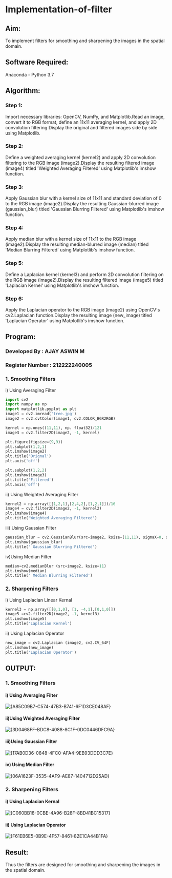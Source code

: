 # Implementation-of-filter
## Aim:
To implement filters for smoothing and sharpening the images in the spatial domain.

## Software Required:
Anaconda - Python 3.7

## Algorithm:
### Step 1:
Import necessary libraries: OpenCV, NumPy, and Matplotlib.Read an image, convert it to RGB format, define an 11x11 averaging kernel, and apply 2D convolution filtering.Display the original and filtered images side by side using Matplotlib.

### Step 2:
Define a weighted averaging kernel (kernel2) and apply 2D convolution filtering to the RGB image (image2).Display the resulting filtered image (image4) titled 'Weighted Averaging Filtered' using Matplotlib's imshow function.

### Step 3:
Apply Gaussian blur with a kernel size of 11x11 and standard deviation of 0 to the RGB image (image2).Display the resulting Gaussian-blurred image (gaussian_blur) titled 'Gaussian Blurring Filtered' using Matplotlib's imshow function.

### Step 4:
Apply median blur with a kernel size of 11x11 to the RGB image (image2).Display the resulting median-blurred image (median) titled 'Median Blurring Filtered' using Matplotlib's imshow function.

### Step 5:
Define a Laplacian kernel (kernel3) and perform 2D convolution filtering on the RGB image (image2).Display the resulting filtered image (image5) titled 'Laplacian Kernel' using Matplotlib's imshow function.

### Step 6:
Apply the Laplacian operator to the RGB image (image2) using OpenCV's cv2.Laplacian function.Display the resulting image (new_image) titled 'Laplacian Operator' using Matplotlib's imshow function.
## Program:
### Developed By : AJAY ASWIN M
### Register Number : 212222240005

### 1. Smoothing Filters
i) Using Averaging Filter
```Python
import cv2
import numpy as np
import matplotlib.pyplot as plt
image1 = cv2.imread('tree.jpg')
image2 = cv2.cvtColor(image1, cv2.COLOR_BGR2RGB)

kernel = np.ones((11,11), np. float32)/121
image3 = cv2.filter2D(image2, -1, kernel)

plt.figure(figsize=(9,9))
plt.subplot(1,2,1)
plt.imshow(image2)
plt.title('Orignal')
plt.axis('off')

plt.subplot(1,2,2)
plt.imshow(image3)
plt.title('Filtered')
plt.axis('off')

```
ii) Using Weighted Averaging Filter
```Python
kernel2 = np.array([[1,2,1],[2,4,2],[1,2,1]])/16
image4 = cv2.filter2D(image2, -1, kernel2)
plt.imshow(image4)
plt.title('Weighted Averaging Filtered')

```
iii) Using Gaussian Filter
```Python
gaussian_blur = cv2.GaussianBlur(src=image2, ksize=(11,11), sigmaX=0, sigmaY=0)
plt.imshow(gaussian_blur)
plt.title(' Gaussian Blurring Filtered')
```
iv)Using Median Filter
```Python
median=cv2.medianBlur (src=image2, ksize=11)
plt.imshow(median)
plt.title(' Median Blurring Filtered')
```

### 2. Sharpening Filters
i) Using Laplacian Linear Kernal
```Python
kernel3 = np.array([[0,1,0], [1, -4,1],[0,1,0]])
image5 =cv2.filter2D(image2, -1, kernel3)
plt.imshow(image5)
plt.title('Laplacian Kernel')
```
ii) Using Laplacian Operator
```Python
new_image = cv2.Laplacian (image2, cv2.CV_64F)
plt.imshow(new_image)
plt.title('Laplacian Operator')
```

## OUTPUT:
### 1. Smoothing Filters
#### i) Using Averaging Filter
![{A85C09B7-C574-47B3-B741-6F1D3CE048AF}](https://github.com/user-attachments/assets/9e7198f9-bf12-41e8-8342-b7a357b8591c)

#### ii)Using Weighted Averaging Filter
![{3D0468FF-BDC8-4088-8C1F-0DC0446DFC9A}](https://github.com/user-attachments/assets/ccac18fe-c3e5-4471-85a2-0853822361dd)

#### iii)Using Gaussian Filter
![{17AB0D36-0848-4FC0-AFA4-9EB93DDD3C7E}](https://github.com/user-attachments/assets/3384a6db-850f-4f4b-9055-24c51c84e969)

#### iv) Using Median Filter
![{06A1623F-3535-4AF9-AE87-1404712D25AD}](https://github.com/user-attachments/assets/d02969ed-5d59-43f4-8338-16b5f66ec1b0)

### 2. Sharpening Filters

#### i) Using Laplacian Kernal
![{C060BB18-0CBE-4A96-B28F-8BD41BC15317}](https://github.com/user-attachments/assets/c0a4935b-d69a-4eba-8ede-6f7fc5bd2198)

#### ii) Using Laplacian Operator
![{F61EB6E5-0B9E-4F57-8461-82E1CA44B1FA}](https://github.com/user-attachments/assets/0dc76b5a-1b4b-456b-b665-13e7d84b9a7f)

## Result:
Thus the filters are designed for smoothing and sharpening the images in the spatial domain.
